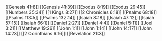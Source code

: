 [[Genesis 41:8]]
[[Genesis 41:39]]
[[Exodus 8:19]]
[[Exodus 29:45]]
[[Numbers 35:34]]
[[1 Kings 8:27]]
[[2 Chronicles 6:18]]
[[Psalms 68:18]]
[[Psalms 113:5]]
[[Psalms 132:14]]
[[Isaiah 8:18]]
[[Isaiah 47:12]]
[[Isaiah 57:15]]
[[Isaiah 66:1]]
[[Daniel 2:27]]
[[Daniel 4:4]]
[[Daniel 5:11]]
[[Joel 3:21]]
[[Matthew 19:26]]
[[John 1:1]]
[[John 1:14]]
[[John 14:17]]
[[John 14:23]]
[[2 Corinthians 6:16]]
[[Revelation 21:3]]
